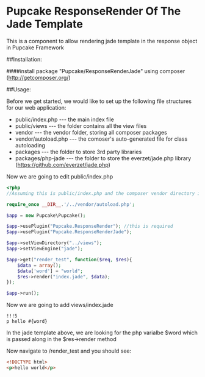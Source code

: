 Pupcake ResponseRender Of The Jade Template
============================================

This is a component to allow rendering jade template in the response object in Pupcake Framework

##Installation:

####install package "Pupcake/ResponseRenderJade" using composer (http://getcomposer.org/)

##Usage:

Before we get started, we would like to set up the following file structures for our web application:

* public/index.php --- the main index file
* public/views --- the folder contains all the view files
* vendor --- the vendor folder, storing all composer packages
* vendor/autoload.php --- the comoser's auto-generated file for class autoloading
* packages --- the folder to store 3rd party libraries
* packages/php-jade --- the folder to store the everzet/jade.php library (https://github.com/everzet/jade.php)

Now we are going to edit public/index.php
```php
<?php
//Assuming this is public/index.php and the composer vendor directory is ../vendor

require_once __DIR__.'/../vendor/autoload.php';

$app = new Pupcake\Pupcake();

$app->usePlugin("Pupcake.ResponseRender"); //this is required
$app->usePlugin("Pupcake.ResponseRenderJade");

$app->setViewDirectory("../views");
$app->setViewEngine("jade");

$app->get("render_test", function($req, $res){
    $data = array();
    $data['word'] = "world";
    $res->render("index.jade", $data);
});

$app->run();
```

Now we are going to add views/index.jade
```jade
!!!5
p hello #{word}
```
In the jade template above, we are looking for the php varialbe $word which is passed along in the $res->render method

Now navigate to /render_test and you should see:
```html
<!DOCTYPE html>
<p>hello world</p>
```
